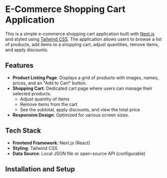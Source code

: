 # E-Commerce Shopping Cart Application

This is a simple e-commerce shopping cart application built with [Next.js](https://nextjs.org/) and styled using [Tailwind CSS](https://tailwindcss.com/). The application allows users to browse a list of products, add items to a shopping cart, adjust quantities, remove items, and apply discounts.

## Features

- **Product Listing Page**: Displays a grid of products with images, names, prices, and an "Add to Cart" button.
- **Shopping Cart**: Dedicated cart page where users can manage their selected products.
  - Adjust quantity of items
  - Remove items from the cart
  - See the subtotal, apply discounts, and view the total price
- **Responsive Design**: Optimized for various screen sizes.

## Tech Stack

- **Frontend Framework**: Next.js (React)
- **Styling**: Tailwind CSS
- **Data Source**: Local JSON file or open-source API (configurable)

## Installation and Setup

